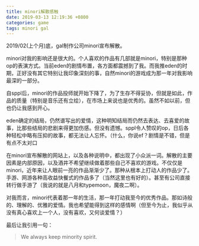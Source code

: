 ```yaml
---
title: minori解散感触
date: 2019-03-13 12:19:36 +0800
categories: game
tags: minori gal
---
```


2019/02(上个月)底，gal制作公司minori宣布解散。

<!-- more -->

minori对我的影响还是很大的。个人喜欢的作品有几部就是minori，特别是那种op的表演方式。当前eden的剧情布置，各方面都震撼到了我。而我推eden的时期，正好没有其它特别让我印象深刻的事，自然minori的游戏成为那一年对我影响最深的一部分。


自sppl后，minori的作品投师就开始下降了，为了生存不得妥协，但就是如此，作品的质量（特别是音乐还有立绘），在市场上来说也是优秀的。虽然不如以前，但也仍让我感到开心。



eden确定的结局，仍然谱写出的爱情，这种明知结局而仍然去表达、去喜爱的故事，比那些结局的悲剧来得更加伤感。但没有遗憾。sppl令人赞叹的op，日后各种轻松中略有压抑的故事，都无法让人忘怀。（什么，你说ef？剧情是不错，但是有点不太对口



在minori宣布解散的网站上，以及各种说明中，都出现了小众派一词。解散的主要因素是内部原因，以及酒井不希望继续做着那些自己不喜欢的游戏。不仅仅是minori，近年来让人眼前一亮的作品渐渐少了。那种从根本上打动人的作品少了。手游、网游各种高收益快餐式的作品多了（当然这里也有好的）。甚至有公司直接转行做手游了（我说的就是八月和typemoon，魔夜二啊）。



对我而言，minori代表着那一年的生活，那一年打动我至今的优秀作品。那如诗般的、理解的、优雅的爱情。我也希望能得到这样的感情啊（但至今为止，我似乎从没有真心喜欢上一个人，没有喜欢，又何谈爱情？）



最后让我引用一句：



> We always keep minority spirit.
